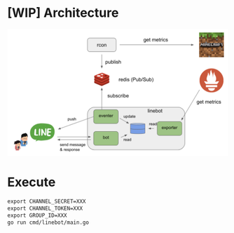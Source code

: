 # [WIP] Architecture

![](./images/architecture.png)

# Execute

```
export CHANNEL_SECRET=XXX
export CHANNEL_TOKEN=XXX
export GROUP_ID=XXX
go run cmd/linebot/main.go
```
